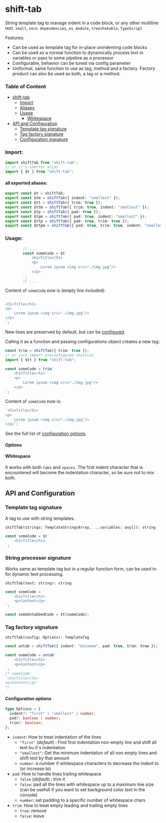 # shift-tab

String template tag to manage indent in a code block, or any other multiline text. `small`, `zero dependencies`, `es module`, `treeshakable`, `TypeScript`

Features:

- Can be used as template tag for in-place unindenting code blocks
- Can be used as a normal function to dynamically process text in variables or pass to some pipeline as a processor
- Configurable, behavior can be tuned via config parameter
- Uniformal, same function to use as tag, method and a factory. Factory product can also be used as both, a tag or a method.

### Table of Content

- [shift-tab](#shift-tab)
  - [Import](#import)
  - [Aliases](#all-exported-aliases)
  - [Usage](#usage)
    - [Whitespace](#whitespace)
- [API and Configuration](#api-and-configuration)
  - [Template tag signature](#template-tag-signature)
  - [Tag factory signature](#tag-factory-signature)
  - [Configuration signature](#configuration-options)

### Import:

```ts
import shiftTab from "shift-tab";
// or it's shorter alias
import { $t } from "shift-tab";
```

#### all exported aliases:

```ts
export const $t = shiftTab;
export const $tm = shiftTab({ indent: "smallest" });
export const $tt = shiftTab({ trim: true });
export const $ttm = shiftTab({ trim: true, indent: "smallest" });
export const $tp = shiftTab({ pad: true });
export const $tpm = shiftTab({ pad: true, indent: "smallest" });
export const $ttp = shiftTab({ pad: true, trim: true });
export const $ttpm = shiftTab({ pad: true, trim: true, indent: "smallest" });
```

### Usage:

<!-- prettier-ignore -->
```ts
        // ....
        const someCode = $t`
            <h1>Title</h1>
            <p>
                Lorem ipsum <img src="./img.jpg"/>
            </p>
        `;
        // ....
```

Content of `someCode` now is (empty line included):

```js
`
<h1>Title</h1>
<p>
    Lorem ipsum <img src="./img.jpg"/>
</p>
`;
```

New lines are preserved by default, but can be [configured](#configuration-options).

Calling it as a function and passing configurations object creates a new tag:

```ts
const trim = shiftTab({ trim: true });
// or just import preconfigured shortcut
import { $tt } from "shift-tab";

const someCode = trim`
    <h1>Title</h1>
    <p>
        Lorem ipsum <img src="./img.jpg"/>
    </p>
`;
```

Content of `someCode` now is:

```js
`<h1>Title</h1>
<p>
    Lorem ipsum <img src="./img.jpg"/>
</p>`;
```

See the full list of [configuration options](#configuration-options).

#### Options

#### Whitespace

It works with both `tabs` and `spaces`. The first indent character that is encountered will become the indentation character, so be sure not to mix both.

## API and Configuration

### Template tag signature

A tag to use with string templates.

`shiftTab(strings: TemplateStringsArray, ...variables: any[]): string`

```ts
const someCode = $t`
    <h1>Title</h1>
`;
```

### String processor signature

Works same as template tag but in a regular function form, can be used to for dynamic text processing.

`shiftTab(text: string): string`

```ts
const someCode = `
    <h1>Title</h1>
    <p>Content</p>
`;

const someUntabbedCode = $t(someCode);
```

### Tag factory signature

`shiftTab(config: Options): TemplateTag`

```ts
const untab = shiftTab({ indent: "minimum", pad: true, trim: true });

const someCode = untab`
    <h1>Title</h1>
    <p>Content</p>
`;
/* someCode:
`<h1>Title</h1>
<p>Content</p>`
*/
```

#### Configuration options

```ts
type Options = {
  indent?: "first" | "smallest" | number;
  pad?: boolean | number;
  trim?: boolean;
};
```

- `indent`: How to treat indentation of the lines
  - `"first"` (_default_) : Find first indentation non-empty line and shift all text bu it's indentation
  - `"smallest"`: Get the minimum indentation of all non empty lines and shift text by that amount
  - `number`: a number if whitespace characters to decrease the indent to (or increase to)
- `pad`: How to handle lines trailing whitespace
  - `false` (_default_) : trim it
  - `false`: pad all the lines with whitespace up to a maximum line size (can be usefull if you want to set background color text in the console)
  - `number`: set padding to a specific number of whitespace chars
- `trim`: How to treat empty leading and trailing empty lines
  - `true`: remove
  - `false`: leave
